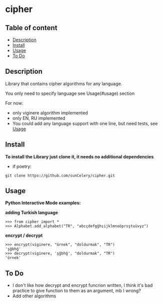 <h1>cipher</h1>

<h2>Table of content</h2>

- [Description](#description)
- [Install](#install)
- [Usage](#usage)
- [To Do](#to-do)

## Description ##
Library that contains cipher algorithms for any language.

You only need to specify language see Usage(#usage) section

For now:
- only viginere algorithm implemented
- only EN, RU implemented
- You could add any language support with one line, but need tests, see [Usage](#usage)

## Install ##
**To install the Library just clone it, it needs no additional dependencies**

- if poetry:
```
git clone https://github.com/sunCelery/cipher.git
```

## Usage ##
**Python Interactive Mode examples:**

**adding Turkish language**
```
>>> from cipher import *
>>> Alphabet.add_alphabet("TR", "abcçdefgğhıijklmnoöprsştuüvyz")
```

**encrypt / decrypt**
```
>>> encrypt(viginere, "örnek", "doldurmak", "TR")
'şğbhğ'
>>> decrypt(viginere, 'şğbhğ', "doldurmak", "TR")
'örnek'
```

## To Do ##

- I don't like how decrypt and encrypt funcrion written,
I think it's bad practice to give function to them as an argument, mb I wrong?
- Add other algorithms
